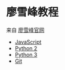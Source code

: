 # 廖雪峰教程

来自 [廖雪峰官网](https://www.liaoxuefeng.com/)

- [JavaScript](./js)
- [Python 2](./py2)
- [Python 3](./py3)
- [Git](./git)